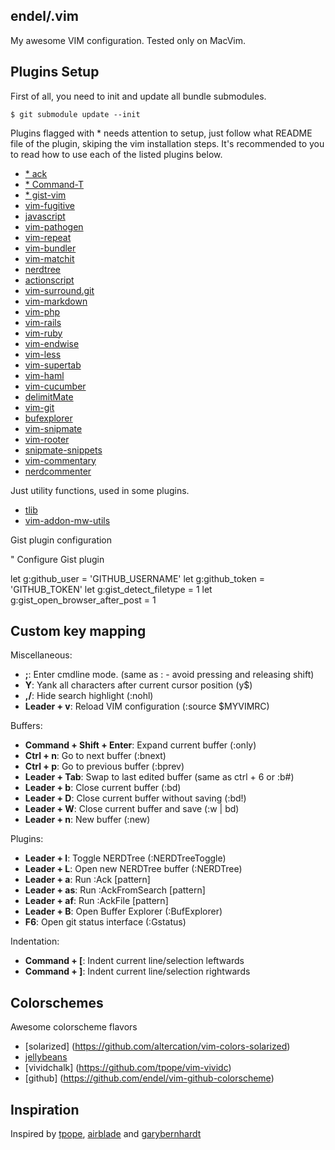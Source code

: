 endel/.vim
---

My awesome VIM configuration. Tested only on MacVim.


Plugins Setup
---

First of all, you need to init and update all bundle submodules.

    $ git submodule update --init


Plugins flagged with * needs attention to setup, just follow what README file of the plugin, skiping the vim installation steps.
It's recommended to you to read how to use each of the listed plugins below.

 * [* ack](https://github.com/mileszs/ack.vim.git)
 * [* Command-T](https://github.com/wincent/Command-T)
 * [* gist-vim](https://github.com/mattn/gist-vim.git)
 * [vim-fugitive](https://github.com/tpope/vim-fugitive.git)
 * [javascript](https://github.com/pangloss/vim-javascript.git)
 * [vim-pathogen](https://github.com/tpope/vim-pathogen.git)
 * [vim-repeat](https://github.com/tpope/vim-repeat.git)
 * [vim-bundler](https://github.com/tpope/vim-bundler.git)
 * [vim-matchit](https://github.com/tsaleh/vim-matchit.git)
 * [nerdtree](https://github.com/scrooloose/nerdtree.git)
 * [actionscript](https://github.com/endel/actionscript.vim)
 * [vim-surround.git](https://github.com/tpope/vim-surround.git)
 * [vim-markdown](https://github.com/tpope/vim-markdown.git)
 * [vim-php](https://github.com/madflow/vim-php.git)
 * [vim-rails](https://github.com/tpope/vim-rails.git)
 * [vim-ruby](https://github.com/vim-ruby/vim-ruby.git)
 * [vim-endwise](https://github.com/tpope/vim-endwise.git)
 * [vim-less](https://github.com/groenewege/vim-less.git)
 * [vim-supertab](https://github.com/tsaleh/vim-supertab.git)
 * [vim-haml](https://github.com/tpope/vim-haml.git)
 * [vim-cucumber](https://github.com/tpope/vim-cucumber.git)
 * [delimitMate](https://github.com/Raimondi/delimitMate/)
 * [vim-git](https://github.com/tpope/vim-git)
 * [bufexplorer](https://github.com/corntrace/bufexplorer.git)
 * [vim-snipmate](https://github.com/garbas/vim-snipmate.git)
 * [vim-rooter](https://github.com/airblade/vim-rooter.git)
 * [snipmate-snippets](https://github.com/honza/snipmate-snippets.git)
 * [vim-commentary](https://github.com/tpope/vim-commentary)
 * [nerdcommenter](https://github.com/scrooloose/nerdcommenter.git)

Just utility functions, used in some plugins.

 * [tlib](https://github.com/tomtom/tlib_vim.git)
 * [vim-addon-mw-utils](https://github.com/MarcWeber/vim-addon-mw-utils.git)

Gist plugin configuration

" Configure Gist plugin

  let g:github_user = 'GITHUB_USERNAME'
  let g:github_token = 'GITHUB_TOKEN'
  let g:gist_detect_filetype = 1
  let g:gist_open_browser_after_post = 1


Custom key mapping
---

Miscellaneous:

 * __;__: Enter cmdline mode. (same as : - avoid pressing and releasing shift)
 * __Y__: Yank all characters after current cursor position (y$)
 * __,/__: Hide search highlight (:nohl)
 * __Leader + v__: Reload VIM configuration (:source $MYVIMRC)


Buffers:

 * __Command + Shift + Enter__: Expand current buffer (:only)
 * __Ctrl + n__: Go to next buffer (:bnext)
 * __Ctrl + p__: Go to previous buffer (:bprev)
 * __Leader + Tab__: Swap to last edited buffer (same as ctrl + 6 or :b#)
 * __Leader + b__: Close current buffer (:bd)
 * __Leader + D__: Close current buffer without saving (:bd!)
 * __Leader + W__: Close current buffer and save (:w | bd)
 * __Leader + n__: New buffer (:new)

Plugins:

 * __Leader + l__: Toggle NERDTree (:NERDTreeToggle)
 * __Leader + L__: Open new NERDTree buffer (:NERDTree)
 * __Leader + a__: Run :Ack [pattern]
 * __Leader + as__: Run :AckFromSearch [pattern]
 * __Leader + af__: Run :AckFile [pattern]
 * __Leader + B__: Open Buffer Explorer (:BufExplorer)
 * __F6__: Open git status interface (:Gstatus)

Indentation:

  * __Command + [__: Indent current line/selection leftwards
  * __Command + ]__: Indent current line/selection rightwards


Colorschemes
---

Awesome colorscheme flavors

 * [solarized] (https://github.com/altercation/vim-colors-solarized)
 * [jellybeans](https://github.com/nanotech/jellybeans.vim)
 * [vividchalk] (https://github.com/tpope/vim-vividc)
 * [github] (https://github.com/endel/vim-github-colorscheme)


Inspiration
---

Inspired by [tpope](https://github.com/tpope), [airblade](https://github.com/airblade) and [garybernhardt](https://github.com/garybernhardt)
